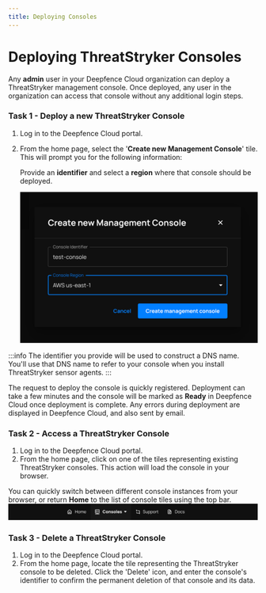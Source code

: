```yaml
---
title: Deploying Consoles
---
```


# Deploying ThreatStryker Consoles


Any **admin** user in your Deepfence Cloud organization can deploy a ThreatStryker management console.  Once deployed, any user in the organization can access that console without any additional login steps.

### Task 1 - Deploy a new ThreatStryker Console


1. Log in to the Deepfence Cloud portal.
2. From the home page, select the '**Create new Management Console**' tile.  This will prompt you for the following information:

    Provide an **identifier** and select a **region** where that console should be deployed.

    ![Add a new Workload](../img/cloud-newworkload.png)

:::info
The identifier you provide will be used to construct a DNS name. You'll use that DNS name to refer to your console when you  install ThreatStryker sensor agents.
:::

The request to deploy the console is quickly registered. Deployment can take a few minutes and the console will be marked as **Ready** in Deepfence Cloud once deployment is complete. Any errors during deployment are displayed in Deepfence Cloud, and also sent by email.

### Task 2 - Access a ThreatStryker Console

1. Log in to the Deepfence Cloud portal.
2. From the home page, click on one of the tiles representing existing ThreatStryker consoles.  This action will load the console in your browser.

You can quickly switch between different console instances from your browser, or return **Home** to the list of console tiles using the top bar.
    ![cloud ui top-bar](../img/console-top-bar.png)

### Task 3 - Delete a ThreatStryker Console

1. Log in to the Deepfence Cloud portal.
2. From the home page, locate the tile representing the ThreatStryker console to be deleted.  Click the 'Delete' icon, and enter the console's identifier to confirm the permanent deletion of that console and its data.
